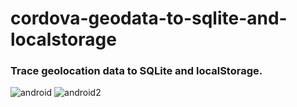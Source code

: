 # cordova-geodata-to-sqlite-and-localstorage
### Trace geolocation data to SQLite and localStorage. 
![android](http://s33.postimg.org/msxex4qbj/Screenshot_2016_05_27_00_35_01.png)
![android2](http://s33.postimg.org/64et3k473/Screenshot_2016_05_27_00_38_58.png)
